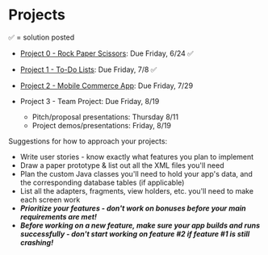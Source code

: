 # Projects

&#x2705; = solution posted

- [Project 0 - Rock Paper Scissors](https://github.com/ga-adi-nyc/Project-0---Rock-Paper-Scissors): Due Friday, 6/24 &#x2705;


- [Project 1 - To-Do Lists](https://github.com/ga-adi-nyc/Project-1---To-Do-List): Due Friday, 7/8 &#x2705;


- [Project 2 - Mobile Commerce App](https://github.com/ga-adi-nyc/Project-2---Ecommerce-Mobile-App): Due Friday, 7/29


- Project 3 - Team Project: Due Friday, 8/19
  - Pitch/proposal presentations: Thursday 8/11
  - Project demos/presentations: Friday, 8/19



Suggestions for how to approach your projects:
  - Write user stories - know exactly what features you plan to implement
  - Draw a paper prototype & list out all the XML files you'll need
  - Plan the custom Java classes you'll need to hold your app's data, and the corresponding database tables (if applicable)
  - List all the adapters, fragments, view holders, etc. you'll need to make each screen work
  - _**Prioritize your features - don't work on bonuses before your main requirements are met!**_
  - _**Before working on a new feature, make sure your app builds and runs successfully - don't start working on feature #2 if feature #1 is still crashing!**_
